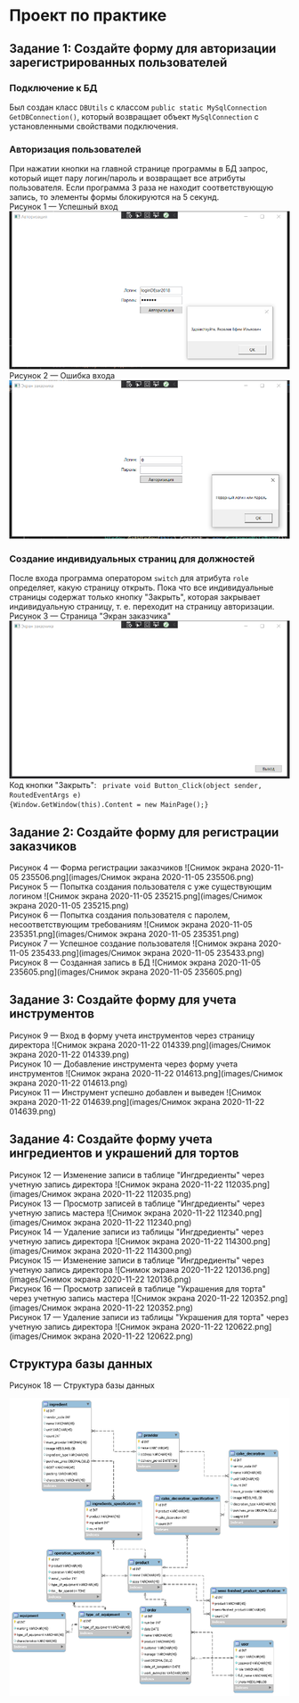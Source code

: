 # Проект по практике
## Задание 1: Создайте  форму  для  авторизации  зарегистрированных пользователей
### Подключение к БД
Был создан класс `DBUtils` с классом `public static MySqlConnection GetDBConnection()`, который возвращает объект `MySqlConnection` с установленными свойствами подключения.
### Авторизация пользователей
При нажатии кнопки на главной странице программы в БД запрос, который ищет пару логин/пароль и возвращает все атрибуты пользователя. Если программа 3 раза не находит соответствующую запись, то элементы формы блокируются на 5 секунд.<br/>
Рисунок 1 — Успешный вход
![Успешный вход](images/Снимок_экрана_2020-11-05_034815.png)<br/>
Рисунок 2 — Ошибка входа
![Ошибка входа](images/Снимок_экрана_2020-11-05_034723.png)
### Создание индивидуальных страниц для должностей
После входа программа оператором `switch` для атрибута `role` определяет, какую страницу открыть. Пока что все индивидуальные страницы содержат только кнопку "Закрыть", которая закрывает индивидуальную страницу, т. е. переходит на страницу авторизации.
Рисунок 3 — Страница "Экран заказчика"
![Страница_"Экран заказчика"](images/Снимок_экрана_2020-11-05_033628.png)<br/>
Код кнопки "Закрыть":
<code>
private void Button_Click(object sender, RoutedEventArgs e)
{Window.GetWindow(this).Content = new MainPage();}
</code>
## Задание 2: Создайте форму для регистрации заказчиков
Рисунок 4 — Форма регистрации заказчиков
![Снимок экрана 2020-11-05 235506.png](images/Снимок экрана 2020-11-05 235506.png)<br/>
Рисунок 5 — Попытка создания пользователя с уже существующим логином
![Снимок экрана 2020-11-05 235215.png](images/Снимок экрана 2020-11-05 235215.png)<br/>
Рисунок 6 — Попытка создания пользователя с паролем, несоответствующим требованиям
![Снимок экрана 2020-11-05 235351.png](images/Снимок экрана 2020-11-05 235351.png)<br/>
Рисунок 7 — Успешное создание пользователя
![Снимок экрана 2020-11-05 235433.png](images/Снимок экрана 2020-11-05 235433.png)<br/>
Рисунок 8 — Созданная запись в БД
![Снимок экрана 2020-11-05 235605.png](images/Снимок экрана 2020-11-05 235605.png)<br/>
## Задание 3: Создайте форму для учета инструментов
Рисунок 9 — Вход в форму учета инструментов через страницу директора
![Снимок экрана 2020-11-22 014339.png](images/Снимок экрана 2020-11-22 014339.png)
<br/>
Рисунок 10 — Добавление инструмента через форму учета инструментов
![Снимок экрана 2020-11-22 014613.png](images/Снимок экрана 2020-11-22 014613.png)
<br/>
Рисунок 11 — Инструмент успешно добавлен и выведен
![Снимок экрана 2020-11-22 014639.png](images/Снимок экрана 2020-11-22 014639.png)
<br/>
## Задание 4: Создайте форму учета ингредиентов и украшений для тортов
Рисунок 12 — Изменение записи в таблице "Ингдредиенты" через учетную запись директора
![Снимок экрана 2020-11-22 112035.png](images/Снимок экрана 2020-11-22 112035.png)
<br/>
Рисунок 13 — Просмотр записей в таблице "Ингдредиенты" через учетную запись мастера
![Снимок экрана 2020-11-22 112340.png](images/Снимок экрана 2020-11-22 112340.png)
<br/>
Рисунок 14 — Удаление записи из таблицы "Ингдредиенты" через учетную запись директора
![Снимок экрана 2020-11-22 114300.png](images/Снимок экрана 2020-11-22 114300.png)
<br/>
Рисунок 15 — Изменение записи в таблице "Ингдредиенты" через учетную запись директора
![Снимок экрана 2020-11-22 120136.png](images/Снимок экрана 2020-11-22 120136.png)
<br/>
Рисунок 16 — Просмотр записей в таблице "Украшения для торта" через учетную запись мастера
![Снимок экрана 2020-11-22 120352.png](images/Снимок экрана 2020-11-22 120352.png)
<br/>
Рисунок 17 — Удаление записи из таблицы "Украшения для торта" через учетную запись директора
![Снимок экрана 2020-11-22 120622.png](images/Снимок экрана 2020-11-22 120622.png)
<br/>

## Структура базы данных

Рисунок 18 — Структура базы данных

![](images/1.png)